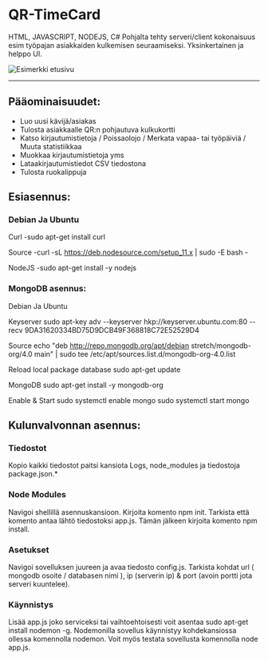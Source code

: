 # **QR-TimeCard** #

HTML, JAVASCRIPT, NODEJS, C# Pohjalta tehty serveri/client kokonaisuus esim työpajan asiakkaiden kulkemisen seuraamiseksi.
Yksinkertainen ja helppo UI.

![Esimerkki etusivu](https://raw.githubusercontent.com/JaniLiekari/QR-TimeCard/master/Docs/IMGS/README.png)
- - - -

## Pääominaisuudet: ##
* Luo uusi kävijä/asiakas
* Tulosta asiakkaalle QR:n pohjautuva kulkukortti
* Katso kirjautumistietoja / Poissaolojo / Merkata vapaa- tai työpäiviä / Muuta statistiikkaa
* Muokkaa kirjautumistietoja yms
* Lataakirjautumistiedot CSV tiedostona
* Tulosta ruokalippuja


## Esiasennus: ##

### Debian Ja Ubuntu ###

Curl
-sudo apt-get install curl

Source
-curl -sL https://deb.nodesource.com/setup_11.x | sudo -E bash -

NodeJS
-sudo apt-get install -y nodejs


### MongoDB asennus: ###

Debian Ja Ubuntu

Keyserver
sudo apt-key adv --keyserver hkp://keyserver.ubuntu.com:80 --recv 9DA31620334BD75D9DCB49F368818C72E52529D4

Source
echo "deb http://repo.mongodb.org/apt/debian stretch/mongodb-org/4.0 main" | sudo tee /etc/apt/sources.list.d/mongodb-org-4.0.list

Reload local package database
sudo apt-get update

MongoDB
sudo apt-get install -y mongodb-org

Enable & Start
sudo systemctl enable mongo
sudo systemctl start mongo


## Kulunvalvonnan asennus: ##

### Tiedostot ###
Kopio kaikki tiedostot paitsi kansiota Logs, node_modules ja tiedostoja package.json.*

### Node Modules ###
Navigoi shellillä asennuskansioon. Kirjoita komento npm init. Tarkista että komento antaa lähtö tiedostoksi app.js. Tämän jälkeen kirjoita komento npm install.

### Asetukset ###
Navigoi sovelluksen juureen ja avaa tiedosto config.js. Tarkista kohdat  url ( mongodb osoite / databasen nimi ), ip (serverin ip) & port (avoin portti jota serveri kuuntelee).

### Käynnistys ###
Lisää app.js joko serviceksi tai vaihtoehtoisesti voit asentaa sudo apt-get install nodemon -g. Nodemonilla sovellus käynnistyy kohdekansiossa ollessa komennolla nodemon. Voit myös testata sovellusta komennolla node app.js.
